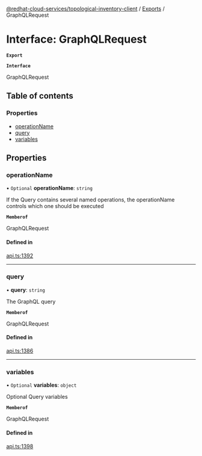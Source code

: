 [@redhat-cloud-services/topological-inventory-client](../README.md) / [Exports](../modules.md) / GraphQLRequest

# Interface: GraphQLRequest

**`Export`**

**`Interface`**

GraphQLRequest

## Table of contents

### Properties

- [operationName](GraphQLRequest.md#operationname)
- [query](GraphQLRequest.md#query)
- [variables](GraphQLRequest.md#variables)

## Properties

### operationName

• `Optional` **operationName**: `string`

If the Query contains several named operations, the operationName controls which one should be executed

**`Memberof`**

GraphQLRequest

#### Defined in

[api.ts:1392](https://github.com/RedHatInsights/javascript-clients/blob/master/packages/topological-inventory/api.ts#L1392)

___

### query

• **query**: `string`

The GraphQL query

**`Memberof`**

GraphQLRequest

#### Defined in

[api.ts:1386](https://github.com/RedHatInsights/javascript-clients/blob/master/packages/topological-inventory/api.ts#L1386)

___

### variables

• `Optional` **variables**: `object`

Optional Query variables

**`Memberof`**

GraphQLRequest

#### Defined in

[api.ts:1398](https://github.com/RedHatInsights/javascript-clients/blob/master/packages/topological-inventory/api.ts#L1398)
